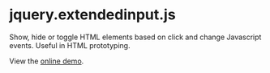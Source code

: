 jquery.extendedinput.js
=======================

Show, hide or toggle HTML elements based on click and change Javascript events. Useful in HTML prototyping.

View the <a href="http://wolfslittlestore.be/jquery.extendedinput/">online demo</a>.